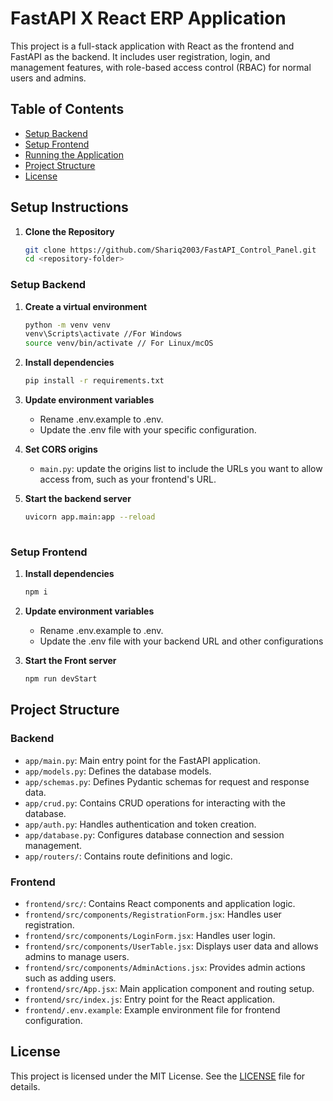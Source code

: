 # FastAPI X React ERP Application

This project is a full-stack application with React as the frontend and FastAPI as the backend. It includes user registration, login, and management features, with role-based access control (RBAC) for normal users and admins.

## Table of Contents

- [Setup Backend](#setup-backend)
- [Setup Frontend](#setup-frontend)
- [Running the Application](#running-the-application)
- [Project Structure](#project-structure)
- [License](#license)

## Setup Instructions

1. **Clone the Repository**

   ```bash
   git clone https://github.com/Shariq2003/FastAPI_Control_Panel.git
   cd <repository-folder>

  ### Setup Backend
  
  1. **Create a virtual environment**
     ```bash
     python -m venv venv
     venv\Scripts\activate //For Windows
     source venv/bin/activate // For Linux/mcOS
     
  2. **Install dependencies**
     ```bash
     pip install -r requirements.txt
     
  3. **Update environment variables**
      - Rename .env.example to .env.
      - Update the .env file with your specific configuration.
  
  4. **Set CORS origins**
      - `main.py`: update the origins list to include the URLs you want to allow access from, such as your frontend's URL.
  
  5. **Start the backend server**
      ```bash
      uvicorn app.main:app --reload
  
  ### Setup Frontend
     
  1. **Install dependencies**
     ```bash
     npm i
     
  2. **Update environment variables**
      - Rename .env.example to .env.
      - Update the .env file with your backend URL and other configurations
  
  3. **Start the Front server**
      ```bash
      npm run devStart

## Project Structure

### Backend

- `app/main.py`: Main entry point for the FastAPI application.
- `app/models.py`: Defines the database models.
- `app/schemas.py`: Defines Pydantic schemas for request and response data.
- `app/crud.py`: Contains CRUD operations for interacting with the database.
- `app/auth.py`: Handles authentication and token creation.
- `app/database.py`: Configures database connection and session management.
- `app/routers/`: Contains route definitions and logic.

### Frontend

- `frontend/src/`: Contains React components and application logic.
- `frontend/src/components/RegistrationForm.jsx`: Handles user registration.
- `frontend/src/components/LoginForm.jsx`: Handles user login.
- `frontend/src/components/UserTable.jsx`: Displays user data and allows admins to manage users.
- `frontend/src/components/AdminActions.jsx`: Provides admin actions such as adding users.
- `frontend/src/App.jsx`: Main application component and routing setup.
- `frontend/src/index.js`: Entry point for the React application.
- `frontend/.env.example`: Example environment file for frontend configuration.

## License

This project is licensed under the MIT License. See the [LICENSE](LICENSE) file for details.
